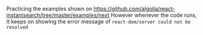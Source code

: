 Practicing the examples shown on https://github.com/algolia/react-instantsearch/tree/master/examples/next
However whenever the code runs, It keeps on showing the error message of 
`react-dom/server could not be resolved`
